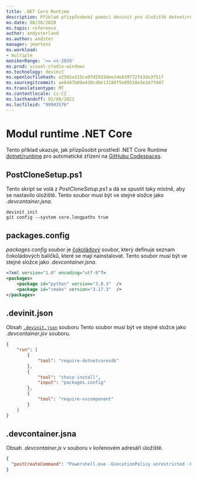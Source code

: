 ```yaml
---
title: .NET Core Runtime
description: Příklad přizpůsobení pomocí devinit pro úložiště dotnet/runtime.
ms.date: 08/28/2020
ms.topic: reference
author: andysterland
ms.author: andster
manager: jmartens
ms.workload:
- multiple
monikerRange: '>= vs-2019'
ms.prod: visual-studio-windows
ms.technology: devinit
ms.openlocfilehash: e2565a215ca97d2933dee14e639772f43da3f51f
ms.sourcegitcommit: ae6d47b09a439cd0e13180f5e89510e3e347fd47
ms.translationtype: MT
ms.contentlocale: cs-CZ
ms.lasthandoff: 02/08/2021
ms.locfileid: "99943576"
---
```

# <a name="net-core-runtime"></a>Modul runtime .NET Core

Tento příklad ukazuje, jak přizpůsobit prostředí .NET Core Runtime [dotnet/runtime](https://github.com/dotnet/runtime) pro automatické zřízení na [GitHubu Codespaces](https://github.com/features/codespaces).

## <a name="postclonesetupps1"></a>PostCloneSetup.ps1

Tento skript se volá z _PostCloneSetup.ps1_ a dá se spustit taky místně, aby se nastavilo úložiště. Tento soubor musí být ve stejné složce jako _.devcontainer.jsna_.

```console
devinit init
git config --system core.longpaths true
```

## <a name="packagesconfig"></a>packages.config

_packages.config_ soubor je [čokoládový](https://chocolatey.org/) soubor, který definuje seznam čokoládových balíčků, které se mají nainstalovat. Tento soubor musí být ve stejné složce jako _.devcontainer.jsna_.

```xml
<?xml version="1.0" encoding="utf-8"?>
<packages>
    <package id="python" version="3.8.3"  />
    <package id="cmake" version="3.17.3"  />
</packages>
```

## <a name="devinitjson"></a>.devinit.json

Obsah [`.devinit.json`](devinit-json.md) souboru Tento soubor musí být ve stejné složce jako _.devcontainer.jsv_ souboru.

```json
{
    "run": [
        {
            "tool": "require-dotnetcoresdk"
        },
        {
            "tool": "choco-install",
            "input": "packages.config"
        },
        {
            "tool": "require-vscomponent"
        }
    ]
}
```

## <a name="devcontainerjson"></a>.devcontainer.jsna

Obsah _.devcontainer.js_ v souboru v kořenovém adresáři úložiště.

```json
{
  "postCreateCommand": "Powershell.exe -ExecutionPolicy unrestricted -File .\\PostCloneSetup.ps1"
}
```
